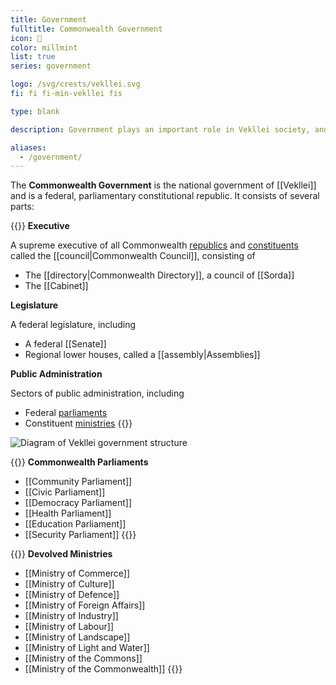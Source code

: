 ```yaml
---
title: Government
fulltitle: Commonwealth Government
icon: 🌸
color: millmint
list: true
series: government

logo: /svg/crests/vekllei.svg
fi: fi fi-min-vekllei fis

type: blank

description: Government plays an important role in Vekllei society, and contributes substantially to the lived experience of Vekllei people.

aliases:
  - /government/
---
```

The <span class="fi fi-min-vekllei fis"></span> **Commonwealth Government** is the national government of [[Vekllei]] and is a federal, parliamentary constitutional republic. It consists of several parts:

{{<note>}}
**Executive**

A supreme executive  of all Commonwealth [republics](/republics/) and [constituents](/constituents/) called the [[council|Commonwealth Council]], consisting of
  * The [[directory|Commonwealth Directory]], a council of [[Sorda]]
  * The [[Cabinet]]

**Legislature**

A federal legislature, including
  * A federal [[Senate]]
  * Regional lower houses, called a [[assembly|Assemblies]]

**Public Administration**

Sectors of public administration, including
  * Federal [parliaments](/parliaments/)
  * Constituent [ministries](/ministries/)
{{</note>}}

![Diagram of Vekllei government structure](/svg/diagrams/government.png "Diagram of Vekllei government administration and its structure")

{{<note>}}
**Commonwealth Parliaments**
* [[Community Parliament]]
* [[Civic Parliament]]
* [[Democracy Parliament]]
* [[Health Parliament]]
* [[Education Parliament]]
* [[Security Parliament]]
{{</note>}}

{{<note>}}
**Devolved Ministries**
* [[Ministry of Commerce]]
* [[Ministry of Culture]]
* [[Ministry of Defence]]
* [[Ministry of Foreign Affairs]]
* [[Ministry of Industry]]
* [[Ministry of Labour]]
* [[Ministry of Landscape]]
* [[Ministry of Light and Water]]
* [[Ministry of the Commons]]
* [[Ministry of the Commonwealth]]
{{</note>}}